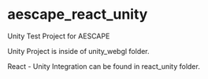 # aescape_react_unity
Unity Test Project for AESCAPE

Unity Project is inside of unity_webgl folder.

React - Unity Integration can be found in react_unity folder.
